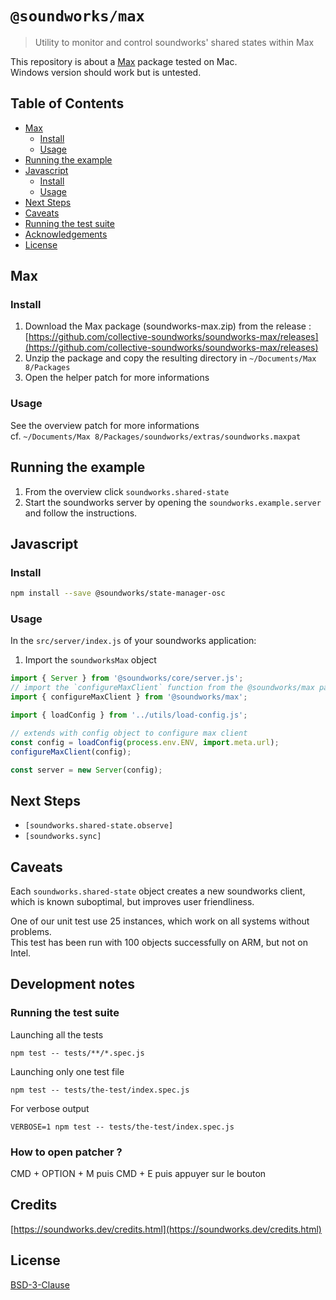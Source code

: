 # `@soundworks/max`

> Utility to monitor and control soundworks' shared states within Max

This repository is about a [Max](https://cycling74.com/products/max-features) package tested on Mac.  
Windows version should work but is untested.

## Table of Contents

<!-- toc -->

- [Max](#max)
  * [Install](#install)
  * [Usage](#usage)
- [Running the example](#running-the-example)
- [Javascript](#javascript)
  * [Install](#install-1)
  * [Usage](#usage-1)
- [Next Steps](#next-steps)
- [Caveats](#caveats)
- [Running the test suite](#running-the-test-suite)
- [Acknowledgements](#acknowledgements)
- [License](#license)

<!-- tocstop -->

## Max

### Install

1. Download the Max package (soundworks-max.zip) from the release :  
[https://github.com/collective-soundworks/soundworks-max/releases](https://github.com/collective-soundworks/soundworks-max/releases)
2. Unzip the package and copy the resulting directory in `~/Documents/Max 8/Packages`
3. Open the helper patch for more informations

### Usage

See the overview patch for more informations  
cf. `~/Documents/Max 8/Packages/soundworks/extras/soundworks.maxpat`

## Running the example

1. From the overview click `soundworks.shared-state`  
2. Start the soundworks server by opening the `soundworks.example.server`   
and follow the instructions.

## Javascript

### Install

```sh
npm install --save @soundworks/state-manager-osc
```


### Usage

In the `src/server/index.js` of your soundworks application:

1. Import the `soundworksMax` object

```js
import { Server } from '@soundworks/core/server.js';
// import the `configureMaxClient` function from the @soundworks/max package
import { configureMaxClient } from '@soundworks/max';

import { loadConfig } from '../utils/load-config.js';

// extends with config object to configure max client
const config = loadConfig(process.env.ENV, import.meta.url);
configureMaxClient(config);

const server = new Server(config);
```

## Next Steps

- `[soundworks.shared-state.observe]`
- `[soundworks.sync]`

## Caveats

Each `soundworks.shared-state` object creates a new soundworks client, which is 
known suboptimal, but improves user friendliness.

One of our unit test use 25 instances, which work on all systems without problems.  
This test has been run with 100 objects successfully on ARM, but not on Intel.  

## Development notes

### Running the test suite

Launching all the tests

```
npm test -- tests/**/*.spec.js
```

Launching only one test file

```
npm test -- tests/the-test/index.spec.js
```

For verbose output

```
VERBOSE=1 npm test -- tests/the-test/index.spec.js
```

### How to open patcher ?

CMD + OPTION + M puis CMD + E puis appuyer sur le bouton

## Credits

[https://soundworks.dev/credits.html](https://soundworks.dev/credits.html)

## License

[BSD-3-Clause](./LICENSE)
